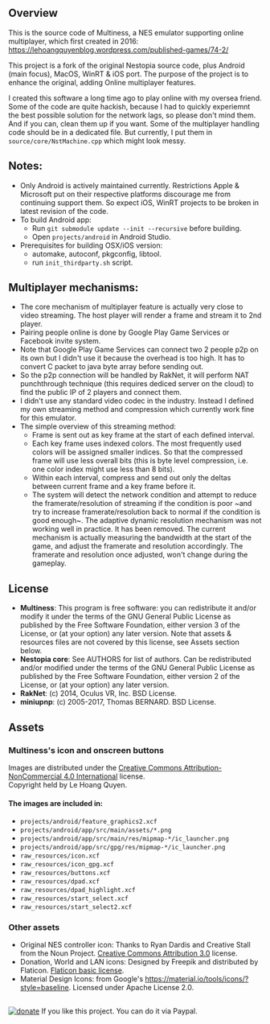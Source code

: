 ## Overview
This is the source code of Multiness, a NES emulator supporting online multiplayer, which first created in 2016:
https://lehoangquyenblog.wordpress.com/published-games/74-2/

This project is a fork of the original Nestopia source code, plus Android (main focus), MacOS, WinRT & iOS  port.
The purpose of the project is to enhance the original, adding Online multiplayer features.

I created this software a long time ago to play online with my oversea friend. Some of the code are quite hackish,
because I had to quickly experiemnt the best possible solution for the network lags, so please don't mind them.
And if you can, clean them up if you want. Some of the multiplayer handling code should be in a dedicated file. 
But currently, I put them in `source/core/NstMachine.cpp` which might look messy.

## Notes: 
* Only Android is actively maintained currently. Restrictions Apple & Microsoft put on their respective platforms discourage me
from continuing support them. So expect iOS, WinRT projects to be broken in latest revision of the code.
* To build Android app:
    * Run `git submodule update --init --recursive` before building.
	* Open `projects/android` in Android Studio.
* Prerequisites for building OSX/iOS version:
    * automake, autoconf, pkgconfig, libtool.
	* run `init_thirdparty.sh` script.

## Multiplayer mechanisms:
* The core mechanism of multiplayer feature is actually very close to video streaming. The host player will render a frame and stream it to 2nd player.
* Pairing people online is done by Google Play Game Services or Facebook invite system.
* Note that Google Play Game Services can connect two 2 people p2p on its own but I didn't use it because the overhead is too high. It has to convert C packet to java byte array before sending out.
* So the p2p connection will be handled by RakNet, it will perform NAT punchthrough technique (this requires dediced server on the cloud) to find the public IP of 2 players and connect them.
* I didn't use any standard video codec in the industry. Instead I defined my own streaming method and compression which currently work fine for this emulator.
* The simple overview of this streaming method:
    * Frame is sent out as key frame at the start of each defined interval.
    * Each key frame uses indexed colors. The most frequently used colors will be assigned smaller indices. So that the compressed frame will use less overall bits (this is byte level compression, i.e. one color index might use less than 8 bits).
    * Within each interval, compress and send out only the deltas between current frame and a key frame before it. 
    * The system will detect the network condition and attempt to reduce the framerate/resolution of streaming if the condition is poor
~and try to increase framerate/resolution back to normal if the condition is good enough~. The adaptive dynamic resolution mechanism was not working well in practice. It has been removed. The current mechanism is actually measuring the bandwidth at the start of the game, and adjust the framerate and resolution accordingly. The framerate and resolution once adjusted, won't change during the gameplay.

## License
* __Multiness__: This program is free software: you can redistribute it and/or modify
it under the terms of the GNU General Public License as published by
the Free Software Foundation, either version 3 of the License, or
(at your option) any later version. Note that assets & resources files are not
covered by this license, see Assets section below.
* __Nestopia core__: See AUTHORS for list of authors. Can be redistributed and/or
modified under the terms of the GNU General Public License as published by
the Free Software Foundation, either version 2 of the License,
or (at your option) any later version.
* __RakNet__: (c) 2014, Oculus VR, Inc. BSD License.
* __miniupnp__: (c) 2005-2017, Thomas BERNARD. BSD License.

## Assets
### Multiness's icon and onscreen buttons
Images are distributed under the [Creative Commons Attribution-NonCommercial 4.0 International](https://creativecommons.org/licenses/by-nc/4.0/) license.  
Copyright held by Le Hoang Quyen.

#### The images are included in:
* `projects/android/feature_graphics2.xcf`
* `projects/android/app/src/main/assets/*.png`
* `projects/android/app/src/main/res/mipmap-*/ic_launcher.png`
* `projects/android/app/src/gpg/res/mipmap-*/ic_launcher.png`
* `raw_resources/icon.xcf`
* `raw_resources/icon_gpg.xcf`
* `raw_resources/buttons.xcf`
* `raw_resources/dpad.xcf`
* `raw_resources/dpad_highlight.xcf`
* `raw_resources/start_select.xcf`
* `raw_resources/start_select2.xcf`

### Other assets
* Original NES controller icon: Thanks to Ryan Dardis and Creative Stall from the Noun Project. [Creative Commons Attribution 3.0](https://creativecommons.org/licenses/by/3.0/) license.
* Donation, World and LAN icons: Designed by Freepik and distributed by Flaticon. [Flaticon basic license](https://file000.flaticon.com/downloads/license/license.pdf).
* Material Design Icons: from Google's https://material.io/tools/icons/?style=baseline. Licensed under Apache License 2.0.

##
[![donate](https://www.paypalobjects.com/webstatic/en_US/i/btn/png/btn_donate_92x26.png)](https://paypal.me/HQgame)  If you like this project. You can do it via Paypal.
